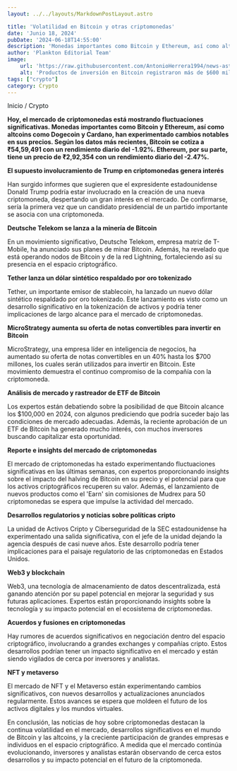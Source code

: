 ```yaml
---
layout: ../../layouts/MarkdownPostLayout.astro

title: 'Volatilidad en Bitcoin y otras criptomonedas'
date: 'Junio 18, 2024'
pubDate: '2024-06-18T14:55:00'
description: 'Monedas importantes como Bitcoin y Ethereum, así como altcoins como Dogecoin y Cardano, han experimentado cambios notables en sus precios.'
author: 'Plankton Editorial Team'
image:
    url: 'https://raw.githubusercontent.com/AntonioHerrera1994/news-astro/master/src/assets/crypto/crypto186.webp'
    alt: 'Productos de inversión en Bitcoin registraron más de $600 millones en salidas la semana pasada'
tags: ["crypto"]
category: Crypto
---
```


<span><a href="/" style="text-decoration:none;color:#0F1416">Inicio</a> / <a href="/crypto" style="text-decoration:none;color:#0F1416">Crypto</a></span>

<p style="font-weight: bold;">Hoy, el mercado de criptomonedas está mostrando fluctuaciones significativas. Monedas importantes como Bitcoin y Ethereum, así como altcoins como Dogecoin y Cardano, han experimentado cambios notables en sus precios. Según los datos más recientes, Bitcoin se cotiza a ₹54,59,491 con un rendimiento diario del -1.92%. Ethereum, por su parte, tiene un precio de ₹2,92,354 con un rendimiento diario del -2.47%.</p>

**El supuesto involucramiento de Trump en criptomonedas genera interés**

Han surgido informes que sugieren que el expresidente estadounidense Donald Trump podría estar involucrado en la creación de una nueva criptomoneda, despertando un gran interés en el mercado. De confirmarse, sería la primera vez que un candidato presidencial de un partido importante se asocia con una criptomoneda. 

**Deutsche Telekom se lanza a la minería de Bitcoin**

En un movimiento significativo, Deutsche Telekom, empresa matriz de T-Mobile, ha anunciado sus planes de minar Bitcoin. Además, ha revelado que está operando nodos de Bitcoin y de la red Lightning, fortaleciendo así su presencia en el espacio criptográfico.

**Tether lanza un dólar sintético respaldado por oro tokenizado**

Tether, un importante emisor de stablecoin, ha lanzado un nuevo dólar sintético respaldado por oro tokenizado. Este lanzamiento es visto como un desarrollo significativo en la tokenización de activos y podría tener implicaciones de largo alcance para el mercado de criptomonedas.

**MicroStrategy aumenta su oferta de notas convertibles para invertir en Bitcoin**

MicroStrategy, una empresa líder en inteligencia de negocios, ha aumentado su oferta de notas convertibles en un 40% hasta los $700 millones, los cuales serán utilizados para invertir en Bitcoin. Este movimiento demuestra el continuo compromiso de la compañía con la criptomoneda.

**Análisis de mercado y rastreador de ETF de Bitcoin**

Los expertos están debatiendo sobre la posibilidad de que Bitcoin alcance los $100,000 en 2024, con algunos prediciendo que podría suceder bajo las condiciones de mercado adecuadas. Además, la reciente aprobación de un ETF de Bitcoin ha generado mucho interés, con muchos inversores buscando capitalizar esta oportunidad.

**Reporte e insights del mercado de criptomonedas**

El mercado de criptomonedas ha estado experimentando fluctuaciones significativas en las últimas semanas, con expertos proporcionando insights sobre el impacto del halving de Bitcoin en su precio y el potencial para que los activos criptográficos recuperen su valor. Además, el lanzamiento de nuevos productos como el 'Earn' sin comisiones de Mudrex para 50 criptomonedas se espera que impulse la actividad del mercado.

**Desarrollos regulatorios y noticias sobre políticas cripto**

La unidad de Activos Cripto y Ciberseguridad de la SEC estadounidense ha experimentado una salida significativa, con el jefe de la unidad dejando la agencia después de casi nueve años. Este desarrollo podría tener implicaciones para el paisaje regulatorio de las criptomonedas en Estados Unidos.

**Web3 y blockchain**

Web3, una tecnología de almacenamiento de datos descentralizada, está ganando atención por su papel potencial en mejorar la seguridad y sus futuras aplicaciones. Expertos están proporcionando insights sobre la tecnología y su impacto potencial en el ecosistema de criptomonedas.

**Acuerdos y fusiones en criptomonedas**

Hay rumores de acuerdos significativos en negociación dentro del espacio criptográfico, involucrando a grandes exchanges y compañías cripto. Estos desarrollos podrían tener un impacto significativo en el mercado y están siendo vigilados de cerca por inversores y analistas.

**NFT y metaverso**

El mercado de NFT y el Metaverso están experimentando cambios significativos, con nuevos desarrollos y actualizaciones anunciados regularmente. Estos avances se espera que moldeen el futuro de los activos digitales y los mundos virtuales.

En conclusión, las noticias de hoy sobre criptomonedas destacan la continua volatilidad en el mercado, desarrollos significativos en el mundo de Bitcoin y las altcoins, y la creciente participación de grandes empresas e individuos en el espacio criptográfico. A medida que el mercado continúa evolucionando, inversores y analistas estarán observando de cerca estos desarrollos y su impacto potencial en el futuro de la criptomoneda.